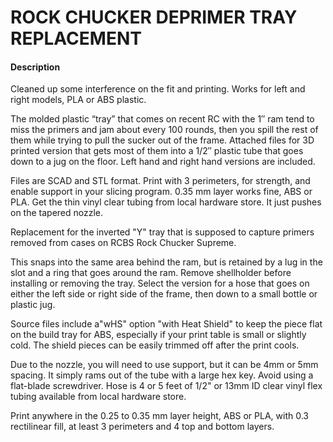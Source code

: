 # ROCK CHUCKER DEPRIMER TRAY REPLACEMENT 


#### Description
Cleaned up some interference on the fit and printing. Works for left and right models, PLA or ABS plastic.

The molded plastic “tray” that comes on recent RC with the 1″ ram tend to miss the primers and jam about every 100 rounds, then you spill the rest of them while trying to pull the sucker out of the frame. Attached files for 3D printed version that gets most of them into a 1/2″ plastic tube that goes down to a jug on the floor. Left hand and right hand versions are included.

Files are SCAD and STL format. Print with 3 perimeters, for strength, and enable support in your slicing program. 0.35 mm layer works fine, ABS or PLA. Get the thin vinyl clear tubing from local hardware store. It just pushes on the tapered nozzle.

Replacement for the inverted "Y" tray that is supposed to capture primers removed from cases on RCBS Rock Chucker Supreme.

This snaps into the same area behind the ram, but is retained by a lug in the slot and a ring that goes around the ram.  Remove shellholder before installing or removing the tray.   Select the version for a hose that goes on either the left side or right side of the frame, then down to a small bottle or plastic jug. 

Source files include a"wHS" option "with Heat Shield" to keep the piece flat on the build tray for ABS, especially if your print table is small or slightly cold.  The shield pieces can be easily trimmed off after the print cools.   

Due to the nozzle, you will need to use support, but it can be 4mm or 5mm spacing.   It simply rams out of the tube with a large hex key.  Avoid using a flat-blade screwdriver.  Hose is 4 or 5 feet of 1/2" or 13mm ID clear vinyl flex tubing available from local hardware store.

Print anywhere in the 0.25 to 0.35 mm layer height, ABS or PLA, with 0.3 rectilinear fill, at least 3 perimeters and 4 top and bottom layers.
